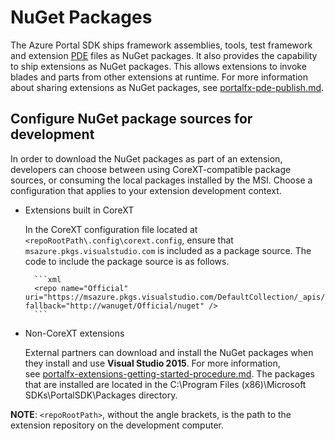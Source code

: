 <a name="nuget-packages"></a>
# NuGet Packages

The Azure Portal SDK ships framework assemblies, tools, test framework and extension [PDE](portalfx-extensions-glossary-onboarding.md) files as NuGet packages. It also provides the capability to ship extensions as NuGet packages. This allows extensions to invoke blades and parts from other extensions at runtime. For more information about sharing  extensions as NuGet packages, see [portalfx-pde-publish.md](portalfx-pde-publish.md).

<a name="nuget-packages-configure-nuget-package-sources-for-development"></a>
## Configure NuGet package sources for development

In order to download the NuGet packages as part of an extension, developers can choose between using CoreXT-compatible package sources, or consuming the local packages installed by the MSI. Choose a configuration that applies to your extension development context.

* Extensions built in CoreXT

    In the CoreXT configuration file located at `<repoRootPath\.config\corext.config`, ensure that `msazure.pkgs.visualstudio.com` is included as a package source. The code to include the package source is as follows.

        ```xml
        <repo name="Official" uri="https://msazure.pkgs.visualstudio.com/DefaultCollection/_apis/packaging/Official/nuget/index.json" fallback="http://wanuget/Official/nuget" />
        ```

* Non-CoreXT extensions

    External partners can download and install the NuGet packages when they install and use **Visual Studio 2015**. For more information, see [portalfx-extensions-getting-started-procedure.md](portalfx-extensions-getting-started-procedure.md). The packages that are installed are located in the C:\Program Files (x86)\Microsoft SDKs\PortalSDK\Packages directory.

**NOTE**:  `<repoRootPath>`, without the angle brackets, is the path to the extension repository on the development computer.
